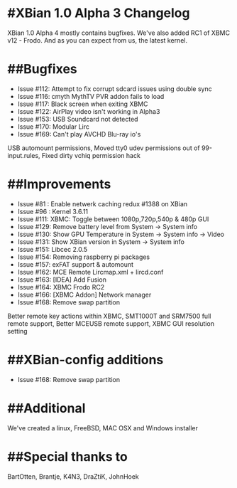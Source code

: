 #XBian 1.0 Alpha 3 Changelog
==================================
XBian 1.0 Alpha 4 mostly contains bugfixes.
We've also added RC1 of XBMC v12 - Frodo. 
And as you can expect from us, the latest kernel.

##Bugfixes
==================================
- Issue #112: Attempt to fix corrupt sdcard issues using double sync 
- Issue #116: cmyth MythTV PVR addon fails to load
- Issue #117: Black screen when exiting XBMC
- Issue #122: AirPlay video isn't working in Alpha3
- Issue #153: USB Soundcard not detected 
- Issue #170: Modular Lirc
- Issue #169: Can't play AVCHD Blu-ray io's

USB automount permissions, Moved tty0 udev permissions out of 99-input.rules, Fixed dirty vchiq permission hack

##Improvements
==================================
- Issue #81 : Enable netwerk caching redux #1388 on XBian
- Issue #96 : Kernel 3.6.11
- Issue #111: XBMC: Toggle between 1080p,720p,540p & 480p GUI
- Issue #129: Remove battery level from System -> System info
- Issue #130: Show GPU Temperature in System -> System info -> Video
- Issue #131: Show XBian version in System -> System info
- Issue #151: Libcec 2.0.5 
- Issue #154: Removing raspberry pi packages 
- Issue #157: exFAT support & automount 
- Issue #162: MCE Remote Lircmap.xml + lircd.conf
- Issue #163: [IDEA] Add Fusion 
- Issue #164: XBMC Frodo RC2
- Issue #166: [XBMC Addon] Network manager
- Issue #168: Remove swap partition 

Better remote key actions within XBMC, SMT1000T and SRM7500 full remote support, Better MCEUSB remote support, XBMC GUI resolution setting

##XBian-config additions
==================================
- Issue #168: Remove swap partition

##Additional
==================================
We've created a linux, FreeBSD, MAC OSX and Windows installer

##Special thanks to
==============================
BartOtten, Brantje, K4N3, DraZtiK, JohnHoek
